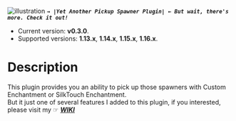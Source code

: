 ![illustration](https://i.ibb.co/Tvp20L4/Banner.png)
_**```→ |Yet Another Pickup Spawner Plugin| ← But wait, there's more. Check it out!```**_

* Current version: **v0.3.0**.
* Supported versions: **1.13.x**, **1.14.x**, **1.15.x**, **1.16.x**.

# Description
This plugin provides you an ability to pick up those spawners with Custom Enchantment or SilkTouch Enchantment.\
But it just one of several features I added to this plugin, if you interested, please visit my ☞ [_**WIKI**_](https://github.com/knighthat/Silky-Spawner/wiki)
